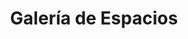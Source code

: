 ---
title: "Galería de Espacios"
meta_title: "Galería - Consultorios Profesionales Belgrano"
description: "Conocé nuestros consultorios y instalaciones en Belgrano. Espacios profesionales habilitados para la práctica de la psicología."
image: "/images/gallery/1.png"

gallery_images:
  - design: "Consultorio 1"
    designer: "Vista Principal"
    image: "/images/gallery/1.png"
  - design: "Consultorio 1"
    designer: "Ventanal al Patio"
    image: "/images/gallery/1.2.png"
  - design: "Consultorio 1"
    designer: "Área de Trabajo"
    image: "/images/gallery/1.3.png"
  - design: "Consultorio 2"
    designer: "Vista General"
    image: "/images/gallery/1b.webp"
  - design: "Consultorio 2"
    designer: "Zona de Sesiones"
    image: "/images/gallery/5.png"
  - design: "Consultorio 3"
    designer: "Espacio Íntimo"
    image: "/images/gallery/6.png"
  - design: "Consultorio 3"
    designer: "Vista al Patio"
    image: "/images/gallery/7.png"
  - design: "Áreas Comunes"
    designer: "Cocina Equipada"
    image: "/images/gallery/8.png"
  - design: "Áreas Comunes"
    designer: "Baño Completo"
    image: "/images/gallery/9.png"
  - design: "Instalaciones"
    designer: "Entrada Principal"
    image: "/images/gallery/10.png"
  - design: "Instalaciones"
    designer: "Pasillo de Acceso"
    image: "/images/gallery/1b.webp"
  - design: "Exteriores"
    designer: "Patio Interno"
    image: "/images/gallery/1b.webp"
  - design: "Exteriores"
    designer: "Vista del Árbol"
    image: "/images/gallery/1b.webp"
  - design: "Ubicación"
    designer: "Frente del Edificio"
    image: "/images/gallery/1b.webp"
  - design: "Accesibilidad"
    designer: "Rampa de Acceso"
    image: "/images/gallery/1b.webp"
---